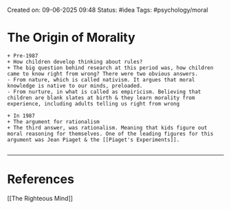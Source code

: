 Created on: 09-06-2025 09:48 
Status: #idea
Tags: #psychology/moral 
# The Origin of Morality
```timeline
+ Pre-1987
+ How children develop thinking about rules?
+ The big question behind research at this period was, how children came to know right from wrong? There were two obvious answers. 
- From nature, which is called nativism. It argues that moral knowledge is native to our minds, preloaded.
- From nurture, in what is called as empiricism. Believing that children are blank slates at birth & they learn morality from experience, including adults telling us right from wrong

+ In 1987
+ The argument for rationalism
+ The third answer, was rationalism. Meaning that kids figure out moral reasoning for themselves. One of the leading figures for this argument was Jean Piaget & the [[Piaget's Experiments]].


```





-----------------
# References
[[The Righteous Mind]]